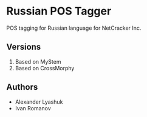 # Russian POS Tagger
POS tagging for Russian language for NetCracker Inc.

## Versions
1. Based on MyStem
2. Based on CrossMorphy

## Authors
* Alexander Lyashuk
* Ivan Romanov